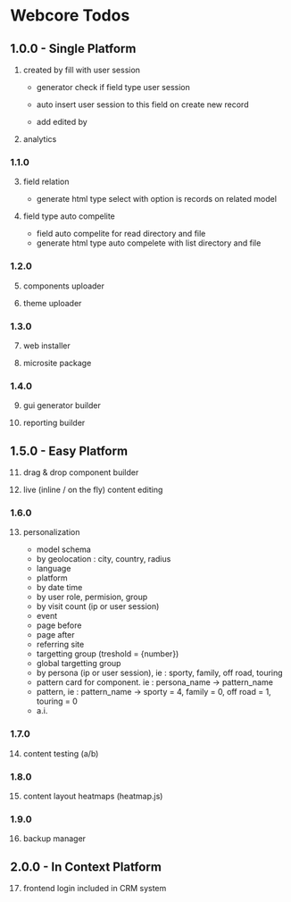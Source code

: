 # Webcore Todos

## 1.0.0 - Single Platform

1. created by fill with user session

    - generator check if field type user session
    - auto insert user session to this field on create new record

    - add edited by

2. analytics

### 1.1.0

3. field relation

    - generate html type select with option is records on related model

4. field type auto compelite

    - field auto compelite for read directory and file
    - generate html type auto compelete with list directory and file

### 1.2.0

5. components uploader

6. theme uploader

### 1.3.0

7. web installer

8. microsite package

### 1.4.0

9. gui generator builder

10. reporting builder

## 1.5.0 - Easy Platform

11. drag & drop component builder

12. live (inline / on the fly) content editing

### 1.6.0

13. personalization

    - model schema
    - by geolocation : city, country, radius
    - language
    - platform
    - by date time
    - by user role, permision, group
    - by visit count (ip or user session)
    - event
    - page before
    - page after
    - referring site
    - targetting group (treshold = {number})
    - global targetting group
    - by persona (ip or user session), ie : sporty, family, off road, touring
    - pattern card for component. ie : persona_name -> pattern_name
    - pattern, ie : pattern_name -> sporty = 4, family = 0, off road = 1, touring = 0
    - a.i.

### 1.7.0

14. content testing (a/b)

### 1.8.0

15. content layout heatmaps (heatmap.js)

### 1.9.0

16. backup manager

## 2.0.0 - In Context Platform

17. frontend login included in CRM system